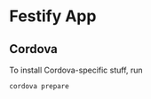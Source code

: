 Festify App
===========

## Cordova

To install Cordova-specific stuff, run
```bash
cordova prepare
```
